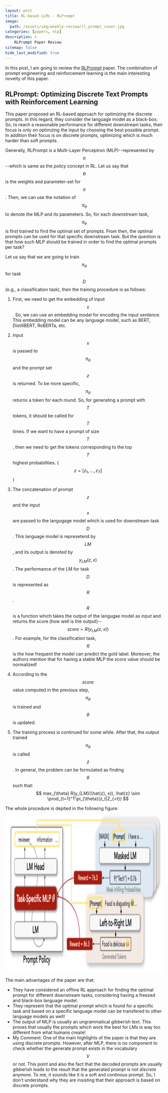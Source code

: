 ```yaml
---
layout: post
title: RL-based LLMs - RLPrompt
image: 
  path: /assets/img/weekly-review/rl_prompt_cover.jpg
categories: [papers, nlp]
description: >
    RLPrompt Paper Review
sitemap: false
hide_last_modified: true
---
```


In this post, I am going to review the [RLPrompt][rlPrompt] paper. The combination of prompt engineering and reinforcement learning is the main interesting novelty of this paper.

## RLPrompt: Optimizing Discrete Text Prompts with Reinforcement Learning 


This paper proposed an RL-based approach for optimizing the discrete prompts. In this regard, they consider the language model as a black-box. So, to reach a reasonable performance for different downstream tasks, their focus is only on optimzing the input by choosing the best possible prompt. In addition their focus is on discrete prompts, optimizing which is much harder than soft prompts.

Generally, RLPrompt is a Multi-Layer Perceptron (MLP)--represented by $$\pi$$--which is same as the <i>policy</i> concept in RL. Let us say that $$\theta$$ is the weights and parameter-set for $$\pi$$. Then, we can use the notation of $$\pi_{\theta}$$ to denote the MLP and its parameters. So, for each downstream task, $$\pi_{\theta}$$ is first trained to find the optimal set of prompts. From then, the optimal prompts can be used for that specific downstream task. But the question is that how such MLP should be trained in order to find the optimal prompts per task?

Let us say that we are going to train $$\pi_{\theta}$$ for task $$D$$ (e.g., a classification task), then the training procedure is as follows:

1. First, we need to get the embedding of input $$x$$. So, we can use an embedding model for encoding the input sentence. This embedding model can be any language model, such as BERT, DistillBERT, RoBERTa, etc.

1. Input $$x$$ is passed to $$\pi_{\theta}$$ and the prompt set $$z$$ is returned. To be more specific, $$\pi_{\theta}$$ returns a token for each round. So, for generating a prompt with $$T$$ tokens, it should be called for $$T$$ times. If we want to have a prompt of size $$T$$, then we need to get the tokens corresponding to the top $$T$$ highest probabilities. ($$z = [z_1, ..., z_T]$$)

1. The concatenation of prompt $$z$$ and the input $$x$$ are passed to the langugage model which is used for downstream task $$D$$. This language model is represetend by $$LM$$, and its output is denoted by $$y_{LM}(z, x)$$. The performance of the LM for task $$D$$ is represented as $$R$$. $$R$$ is a function which takes the output of the langugae model as input and returns the score (how well is the output)--$$score = R(y_{LM}(z, x))$$. For example, for the classification task, $$R$$ is the how frequent the model can predict the gold label. Moreover, the authors mention that for having a stable MLP the score value should be normalized!

1. According to the $$score$$ value computed in the previous step, $$\pi_{\theta}$$ is trained and $$\theta$$ is updated.

1. The training process is continued for some while. After that, the output trained $$\pi_{\theta}$$ is called $$\hat{z}$$. In general, the problem can be formulated as finding $$\theta$$ such that:
$$
max_{\theta} R(y_{LM}(\hat{z}, x)), \hat{z} \sim \prod_{t=1}^T\pi_{\theta}(z_t|Z_{<t})
$$

 
The whole procedure is depited in the following figure:

<p style="text-align:center;"><img src="/assets/img/rlprompt_architecture.png" alt="RLPrompt Overview" width="700" height="500"></p>

The main advantages of the paper are that:
* They have considered an offline RL approach for finding the optimal prompt for different downstream tasks, considering having a freezed and black-box language model.
* They represent that the optimal prompt which is found for a specific task and based on a specific language model can be transfered to other language models as well!
* The output of MLP is usually an ungrammatical gibberish text. This proves that usually the prompts which work the best for LMs is way too different from what humans create!
* My Comment: One of the main highlights of the paper is that they are using discrete prompts. However, after MLP, there is no component to check whether the generate prompt exists in the vocabulary $$V$$ or not. This point and also the fact that the decoded prompts are usually gibberish leads to the result that the generated prompt is not <i>discrete</i> anymore. To me, it sounds like it is a soft and continous prompt. So, I don't understand why they are insisting that their approach is based on discrete prompts.

[RLPrompt]: https://arxiv.org/pdf/2205.12548.pdf
